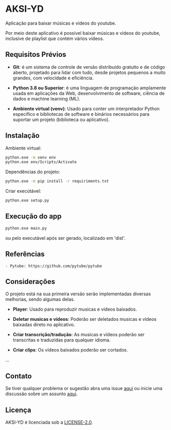 # AKSI-YD
Aplicação para baixar músicas e vídeos do youtube.

Por meio deste aplicativo é possível baixar músicas e vídeos do youtube, inclusive de playlist que contém vários vídeos.

Requisitos Prévios
-----------

- **Git**: é um sistema de controle de versão distribuído gratuito e de código aberto, projetado para lidar com tudo, desde projetos pequenos a muito grandes, com velocidade e eficiência.

- **Python 3.8 ou Superior**: é uma linguagem de programação amplamente usada em aplicações da Web, desenvolvimento de software, ciência de dados e machine learning (ML).

- **Ambiente virtual (venv)**: Usado para conter um interpretador Python específico e bibliotecas de software e binários necessários para suportar um projeto (biblioteca ou aplicativo).


Instalação
-----------

Ambiente virtual:

```sh
python.exe -m venv env
python.exe env/Scripts/Activate
```
Dependências do projeto:

```sh
python.exe -m pip install -r requiriments.txt
```
Criar execútável:

```sh
python.exe setup.py
```

Execução do app
-----------

```sh
python.exe main.py
```
ou pelo executável após ser gerado, localizado em 'dist'.

Referências
-----------
    - Pytube: https://github.com/pytube/pytube

Considerações
-----------

O projeto está na sua primeira versão serão implementadas diversas melhorias, sendo algumas delas.

- **Player**: Usado para reproduzir musicas e vídeos baixados.

- **Deletar musicas e vídeos**: Poderão ser deletados musicas e vídeos baixadas direto no aplicativo.

- **Criar transcrição/tradução**: As musicas e vídeos poderão ser transcritas e traduzidas para qualquer idioma.

- **Criar clips**: Os vídeos baixados poderão ser cortados.

...

Contato
-----------
Se tiver qualquer problema or sugestão abra uma issue [aqui](https://github.com/alaizepilovski/AKSI-YD/issues) ou inicie uma discussão sobre um assunto [aqui](https://github.com/alaizepilovski/AKSI-YD/discussions).

Licença
-----------
AKSI-YD é licenciada sob a [LICENSE-2.0](LICENSE).




